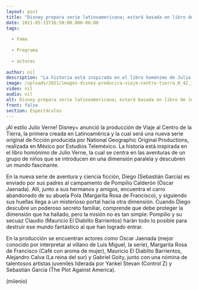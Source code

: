 ```yaml
---
layout: post
title: "Disney prepara serie latinoamericana; estará basada en libro de Julio Verne"
date: 2021-05-15T16:50:00.000-06:00
tags:
  
  - Fama
  
  - Programa
  
  - actores
  
author: nil
description: "La historia está inspirada en el libro homónimo de Julio Verne, la cual se centra en las aventuras de un grupo de niños que se introducen en una dimensión paralela. "
image: /uploads/2021/images-disney-producira-viaje-centro-tierra_0_42_1200_746.jpg
video: nil
audio: nil
alt: Disney prepara serie latinoamericana; estará basada en libro de Julio Verne
front: false
section: Espectáculos
---
```


¡Al estilo Julio Verne! Disney+ anunció la producción de Viaje al Centro de la Tierra, la primera creada en Latinoamérica y la cual será una nueva serie original de ficción producida por National Geographic Original Productions, realizada en México por Estudios Teleméxico. La historia está inspirada en el libro homónimo de Julio Verne, la cual se centra en las aventuras de un grupo de niños que se introducen en una dimensión paralela y descubren un mundo fascinante. 

En la nueva serie de aventura y ciencia ficción, Diego (Sebastián García) es enviado por sus padres al campamento de Pompilio Calderón (Óscar Jaenada). Allí, junto a sus hermanos y amigos, encuentra el carro abandonado de su abuela Pola (Margarita Rosa de Francisco), y siguiendo sus huellas llega a un misterioso portal hacia otra dimensión. Cuando Diego descubre un poderoso secreto familiar, comprende que debe proteger la dimensión que ha hallado, pero la misión no es tan simple: Pompilio y su secuaz Claudio (Mauricio El Diablito Barrientos) harán todo lo posible para destruir ese mundo fantástico al que han logrado entrar. 

En la producción se encuentran actores como Óscar Jaenada (mejor conocido por interpretar al villano de Luis Miguel, la serie), Margarita Rosa de Francisco (Café con aroma de mujer), Mauricio El Diablito Barrientos, Alejandro Calva (La reina del sur) y Gabriel Goity, junto con una nómina de talentosos artistas juveniles liderada por Yankel Stevan (Control Z) y Sebastián García (The Plot Against America). 

(milenio)